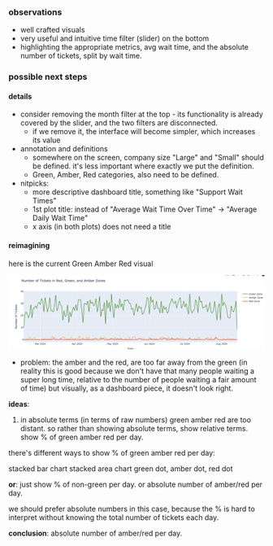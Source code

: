 ### observations

- well crafted visuals
- very useful and intuitive time filter (slider) on the bottom
- highlighting the appropriate metrics, avg wait time, and the absolute number of tickets, split by wait time.

### possible next steps

#### details

- consider removing the month filter at the top - its functionality is already covered by the slider, and the two filters are disconnected.
    - if we remove it, the interface will become simpler, which increases its value
- annotation and definitions
    - somewhere on the screen, company size "Large" and "Small" should be defined. it's less important where exactly we put the definition.
    - Green, Amber, Red categories, also need to be defined. 
- nitpicks:
    - more descriptive dashboard title, something like "Support Wait Times"
    - 1st plot title: instead of "Average Wait Time Over Time" -> "Average Daily Wait Time"
    - x axis (in both plots) does not need a title

#### reimagining

here is the current Green Amber Red visual

![gar](green_amber_red.png)

- problem: the amber and the red, are too far away from the green (in reality this is good because we don't have that many people waiting a super long time, relative to the number of people waiting a fair amount of time) but visually, as a dashboard piece, it doesn't look right.

**ideas**:

1. in absolute terms (in terms of raw numbers) green amber red are too distant. so rather than showing absolute terms, show relative terms. show % of green amber red per day. 

there's different ways to show % of green amber red per day:

stacked bar chart
stacked area chart
green dot, amber dot, red dot

**or**: just show % of non-green per day. or absolute number of amber/red per day.

we should prefer absolute numbers in this case, because the % is hard to interpret without knowing the total number of tickets each day.

**conclusion**: absolute number of amber/red per day.









